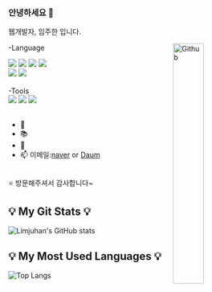 ### 안녕하세요 👋<br>
웹개발자, 임주한 입니다.

<img width="35%" align="right" alt="Github" src="https://user-images.githubusercontent.com/48678280/88862734-4903af80-d201-11ea-968b-9c939d88a37c.gif" />



-Language
<div align="left">
  <img src="https://img.shields.io/badge/HTML5-E34F26?style=flat&logo=HTML5&logoColor=white" />
	<img src="https://img.shields.io/badge/CSS3-1572B6?style=flat&logo=CSS3&logoColor=white" />
	<img src="https://img.shields.io/badge/JavaScript-F7DF1E?style=flat&logo=JavaScript3&logoColor=white" />
 <img src="https://img.shields.io/badge/Java-007396?style=flat&logo=Java&logoColor=white" />	
 
</div>

<div>
  <img src="https://img.shields.io/badge/SPRING-GREEN?style=flat&logo=SPRING&logoColor=white" />
	<img src="https://img.shields.io/badge/ORACLE-E34F26?style=flat&logo=ORACLE&logoColor=white" />	
</div>
<br>
-Tools
<div>
<img src="https://img.shields.io/badge/Eclips-4B4B77?style=flat&logo=EclipseIDE&logoColor=white" />
<img src="https://img.shields.io/badge/InteliJ-black?style=flat&logo=IntelliJIDEA&logoColor=white" />
<img src="https://img.shields.io/badge/VisualStudioCode-blue?style=flat&logo=visualstudiocode&logoColor=white" />
</div>
<br>

- 🔭 
- 📚 
- 👯 
- 📫 이메일:[naver](mailto:starlexy@naver.com) or [Daum](mailto:juhan2002@daum.net)
<br>
⭐️ 방문해주셔서 감사합니다~
<br>

## 💡 My Git Stats 💡
![Limjuhan's GitHub stats](https://github-readme-stats-sigma-five.vercel.app/api?username=Limjuhan&count_private=true&show_icons=true&theme=dracula)

## 💡 My Most Used Languages 💡
![Top Langs](https://github-readme-stats.vercel.app/api/top-langs/?username=Limjuhan&hide=jupyter%20notebook&layout=compact&theme=dracula)






